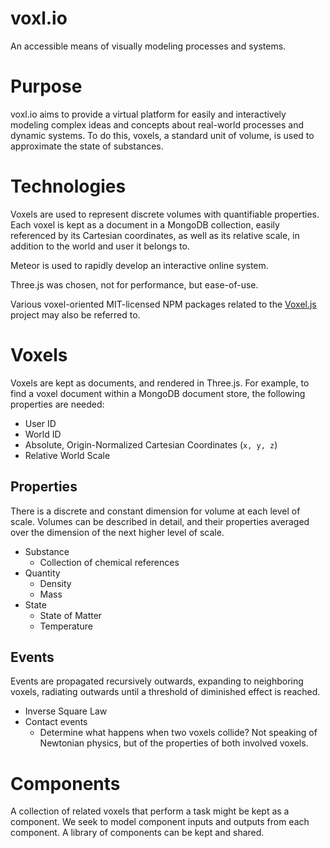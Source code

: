 voxl.io
=======

An accessible means of visually modeling processes and systems.

# Purpose
voxl.io aims to provide a virtual platform for easily and interactively modeling complex ideas and concepts about real-world processes and dynamic systems. To do this, voxels, a standard unit of volume, is used to approximate the state of substances.

# Technologies
Voxels are used to represent discrete volumes with quantifiable properties. Each voxel is kept as a document in a MongoDB collection, easily referenced by its Cartesian coordinates, as well as its relative scale, in addition to the world and user it belongs to.

Meteor is used to rapidly develop an interactive online system.

Three.js was chosen, not for performance, but ease-of-use.

Various voxel-oriented MIT-licensed NPM packages related to the [Voxel.js](http://voxeljs.com/) project may also be referred to.

# Voxels
Voxels are kept as documents, and rendered in Three.js. For example, to find a voxel document within a MongoDB document store, the following properties are needed:

  - User ID
  - World ID
  - Absolute, Origin-Normalized Cartesian Coordinates (`x, y, z`)
  - Relative World Scale

## Properties
  There is a discrete and constant dimension for volume at each level of scale. Volumes can be described in detail, and their properties averaged over the dimension of the next higher level of scale.

  - Substance
    - Collection of chemical references
  - Quantity
    - Density
    - Mass
  - State
    - State of Matter
    - Temperature

## Events
Events are propagated recursively outwards, expanding to neighboring voxels, radiating outwards until a threshold of diminished effect is reached.

  - Inverse Square Law
  - Contact events
    - Determine what happens when two voxels collide? Not speaking of Newtonian physics, but of the properties of both involved voxels.

# Components
A collection of related voxels that perform a task might be kept as a component. We seek to model component inputs and outputs from each component. A library of components can be kept and shared.
